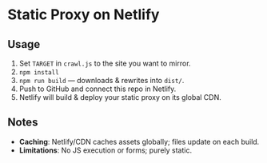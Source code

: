 # Static Proxy on Netlify

## Usage
1. Set `TARGET` in `crawl.js` to the site you want to mirror.
2. `npm install`
3. `npm run build` — downloads & rewrites into `dist/`.
4. Push to GitHub and connect this repo in Netlify.
5. Netlify will build & deploy your static proxy on its global CDN.

## Notes
- **Caching**: Netlify/CDN caches assets globally; files update on each build.
- **Limitations**: No JS execution or forms; purely static.
